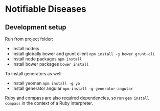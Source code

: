 # Notifiable Diseases

## Development setup

Run from project folder:

* Install nodejs
* Install globally bower and grunt client `npm install -g bower grunt-cli`
* Install node packages `npm install`
* Install bower packages `bower install`

To install generators as well:

* Install yeoman `npm install -g yo`
* Install generator angular `npm install -g generator-angular`

Ruby and compass are also required dependencies, so run `gem install compass` in the context of a Ruby interpreter.

